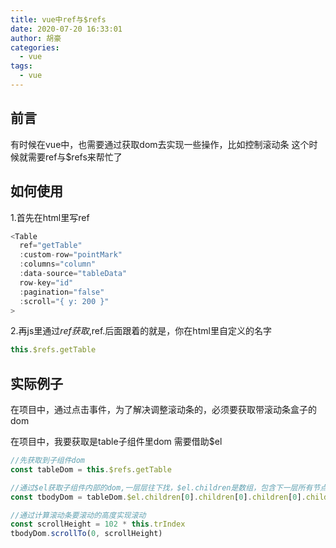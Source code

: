 ```yaml
---
title: vue中ref与$refs
date: 2020-07-20 16:33:01
author: 胡豪
categories: 
  - vue
tags:
  - vue 
---
```


## 前言
有时候在vue中，也需要通过获取dom去实现一些操作，比如控制滚动条
这个时候就需要ref与$refs来帮忙了

## 如何使用
1.首先在html里写ref
```js
<Table
  ref="getTable"
  :custom-row="pointMark"
  :columns="column"
  :data-source="tableData"
  row-key="id"
  :pagination="false"
  :scroll="{ y: 200 }"
>
```

2.再js里通过$ref获取,$ref.后面跟着的就是，你在html里自定义的名字
```js
this.$refs.getTable
```
## 实际例子
在项目中，通过点击事件，为了解决调整滚动条的，必须要获取带滚动条盒子的dom

在项目中，我要获取是table子组件里dom 需要借助$el

```js
//先获取到子组件dom
const tableDom = this.$refs.getTable 

//通过$el获取子组件内部的dom,一层层往下找，$el.children是数组，包含下一层所有节点
const tbodyDom = tableDom.$el.children[0].children[0].children[0].children[0].children[0].children[1]

//通过计算滚动条要滚动的高度实现滚动 
const scrollHeight = 102 * this.trIndex   
tbodyDom.scrollTo(0, scrollHeight)
```